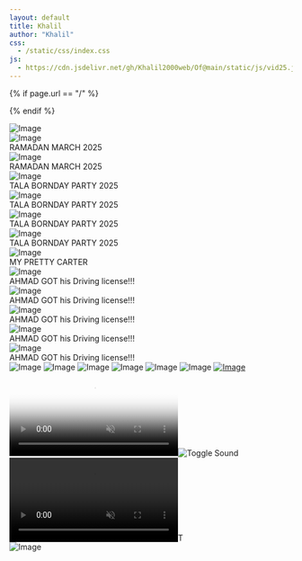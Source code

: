 ```yaml
---
layout: default
title: Khalil
author: "Khalil"
css:
  - /static/css/index.css
js:
  - https://cdn.jsdelivr.net/gh/Khalil2000web/Of@main/static/js/vid25.js
---
```


{% if page.url == "/" %}
<style>header a[href="/"] {display: none;}</style>
{% endif %}

<div class="gallery">
<a rel="noopener noreferrer"><img src="https://pub-19025506a9754f36baa46a24e6f84719.r2.dev/photo-output.jpeg" class="image" alt="Image" loading="lazy" decoding="async"><div class="overlay"></div></a>
<a rel="noopener noreferrer"><img src="https://pub-19025506a9754f36baa46a24e6f84719.r2.dev/HEPFNCCAPRUVZLPMXCA.JPG" class="image" alt="Image" loading="lazy" decoding="async"><div class="overlay">RAMADAN MARCH 2025</div></a>
<a rel="noopener noreferrer"><img src="https://pub-19025506a9754f36baa46a24e6f84719.r2.dev/IMG_7099.jpeg" class="image" alt="Image" loading="lazy" decoding="async"><div class="overlay">RAMADAN MARCH 2025</div></a>
<a rel="noopener noreferrer"><img src="https://github.com/Khalil2000web/Media/raw/refs/heads/main/Home/IMG_2119.jpeg" class="image" alt="Image" loading="lazy" decoding="async"><div class="overlay">TALA BORNDAY PARTY 2025</div></a>
<a rel="noopener noreferrer"><img src="https://github.com/Khalil2000web/Media/raw/refs/heads/main/Home/jdkfne83hdywmslqvo.heic" class="image" alt="Image" loading="lazy" decoding="async"><div class="overlay">TALA BORNDAY PARTY 2025</div></a>
<a rel="noopener noreferrer"><img src="https://github.com/Khalil2000web/Media/raw/refs/heads/main/Home/IMG_1881.jpeg" class="image" alt="Image" loading="lazy" decoding="async"><div class="overlay">TALA BORNDAY PARTY 2025</div></a>
<a rel="noopener noreferrer"><img src="https://github.com/Khalil2000web/Media/raw/refs/heads/main/Home/pwlqnd59vbxmctueha.HEIC" class="image" alt="Image" loading="lazy" decoding="async"><div class="overlay">TALA BORNDAY PARTY 2025</div></a>
<a rel="noopener noreferrer"><img src="https://raw.githubusercontent.com/Khalil2000web/Media/refs/heads/main/Home/355F0843-EC33-4FDE-8DF3-05FAA45A90DE.jpeg" class="image" alt="Image" loading="lazy" decoding="async"><div class="overlay">MY PRETTY CARTER</div></a>
<a rel="noopener noreferrer"><img src="https://raw.githubusercontent.com/Khalil2000web/Media/refs/heads/main/Home/IMG_1497.jpeg" class="image" alt="Image" loading="lazy" decoding="async"><div class="overlay">AHMAD GOT his Driving license!!!</div></a>
<a rel="noopener noreferrer"><img src="https://raw.githubusercontent.com/Khalil2000web/Media/refs/heads/main/Home/IMG_1541.jpeg" class="image" alt="Image" loading="lazy" decoding="async"><div class="overlay">AHMAD GOT his Driving license!!!</div></a>
<a rel="noopener noreferrer"><img src="https://raw.githubusercontent.com/Khalil2000web/Media/refs/heads/main/Home/IMG_1552.jpeg" class="image" alt="Image" loading="lazy" decoding="async"><div class="overlay">AHMAD GOT his Driving license!!!</div></a>
<a rel="noopener noreferrer"><img src="https://raw.githubusercontent.com/Khalil2000web/Media/refs/heads/main/Home/8f3a92b7c6d14e5fa0d1b9e283f74c5a.jpeg" class="image" alt="Image" loading="lazy" decoding="async"><div class="overlay">AHMAD GOT his Driving license!!!</div></a>
<a rel="noopener noreferrer"><img src="https://raw.githubusercontent.com/Khalil2000web/Media/refs/heads/main/Home/IMG_1480.jpeg" class="image" alt="Image" loading="lazy" decoding="async"><div class="overlay">AHMAD GOT his Driving license!!!</div></a>
<a rel="noopener noreferrer"><img src="https://raw.githubusercontent.com/Khalil2000web/Media/refs/heads/main/Home-page-media/Hzrrhebkconwbnjdg.HEIC" class="image" alt="Image" loading="lazy" decoding="async"></a>
<a rel="noopener noreferrer"><img src="https://raw.githubusercontent.com/Khalil2000web/Media/refs/heads/main/Home-page-media/IMG_3072.jpeg" class="image" alt="Image" loading="lazy" decoding="async"></a>
<a rel="noopener noreferrer"><img src="https://raw.githubusercontent.com/Khalil2000web/Media/refs/heads/main/Home-page-media/IMG_3074.jpeg" class="image" alt="Image" loading="lazy" decoding="async"></a>
<a rel="noopener noreferrer"><img src="https://raw.githubusercontent.com/Khalil2000web/Media/refs/heads/main/Home-page-media/IMG_3073.jpeg" class="image" alt="Image" loading="lazy" decoding="async"></a>
<a rel="noopener noreferrer"><img src="https://raw.githubusercontent.com/Khalil2000web/Media/refs/heads/main/Home-page-media/IMG_2256.jpeg" class="image" alt="Image" loading="lazy" decoding="async"></a>
<a rel="noopener noreferrer"><img src="https://raw.githubusercontent.com/Khalil2000web/Media/refs/heads/main/Home-page-media/IMG_2493.jpeg" class="image" alt="Image" loading="lazy" decoding="async"></a>
<a rel="noopener noreferrer" href="https://tour.khaliiil.com/" style="cursor: pointer;"><img src="https://raw.githubusercontent.com/Khalil2000web/Media/refs/heads/main/Home/GMP_U2F2ZUdIMDE%3D.gif" class="image" alt="Image" loading="lazy" decoding="async"></a>
<div class="media"><video src="https://ik.imagekit.io/xlretjwgk/Video_bday-videohomepagevideo20248920242992024.mov" poster="https://raw.githubusercontent.com/Khalil2000web/Media/refs/heads/main/Home_media_image_gallery/IMG_1228.jpeg" alt="Video" id="D03JDFX0O3_BDAY" controlsList="nofullscreen" autoplay loop muted playsinline></video><img src="/static/images/icon-mute.svg" class="sound-icon sound-off-icon" alt="Toggle Sound"><img src="/static/images/icon-volume.svg" style="display:none;" class="sound-icon sound-on-icon" alt="unmute"><div class="play-btn"></div><div class="spinner"></div><div class="error-message" style="display: none;"></div></div>
<div class="media"><video src="https://pub-19025506a9754f36baa46a24e6f84719.r2.dev/Video_homePage_2024Renaissancefilm%202.mov" alt="Video" id="video:202435gccf_RENAISSANCE_FILM" controlsList="nofullscreen" autoplay loop muted playsinline></video><img src="/static/images/icon-mute.svg" class="sound-icon sound-off-icon" style="width:16px;" alt="Toggle Sound"><img src="/static/images/icon-volume.svg" style="display:none;max-width: 16px;" class="sound-icon sound-on-icon" alt="unmute"><div class="play-btn"></div><div class="spinner"></div><div class="error-message" style="display: none;"></div></div>
<a rel="noopener noreferrer"><img src="https://raw.githubusercontent.com/Dibacarter/Media/main/Home_media_image_gallery/5a67e1ae-0c7b-494c-8440-3eb7d7f35ac9.jpeg" class="image" alt="Image" loading="lazy" decoding="async"></a>
</div>
